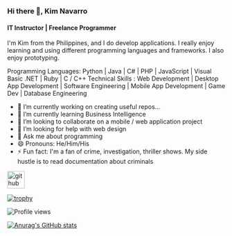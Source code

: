 ### Hi there 👋, Kim Navarro
#### IT Instructor | Freelance Programmer

I'm Kim from the Philippines, and I do develop applications. I really enjoy learning and using different programming languages and frameworks. I also enjoy prototyping.

Programming Languages: Python | Java | C# | PHP | JavaScript | Visual Basic .NET | Ruby | C / C++ 
Technical Skills     : Web Development | Desktop App Development | Software Engineering | Mobile App Development | Game Dev | Database Engineering

- 🔭 I’m currently working on creating useful repos... 
- 🌱 I’m currently learning Business Intelligence 
- 👯 I’m looking to collaborate on a mobile / web application project 
- 🤔 I’m looking for help with web design 
- 💬 Ask me about programming 
- 😄 Pronouns: He/Him/His 
- ⚡ Fun fact: I'm a fan of crime, investigation, thriller shows. My side hustle is to read documentation about criminals


[<img src='https://cdn.jsdelivr.net/npm/simple-icons@3.0.1/icons/github.svg' alt='github' height='40'>](https://github.com/kxmnxvxrrx)  

[![trophy](https://github-profile-trophy.vercel.app/?username=kxmnxvxrrx)](https://github.com/ryo-ma/github-profile-trophy)

![Profile views](https://gpvc.arturio.dev/kxmnxvxrrx)  

[![Anurag's GitHub stats](https://github-readme-stats.vercel.app/api?username=kxmnxvxrrx)](https://github.com/anuraghazra/github-readme-stats)
